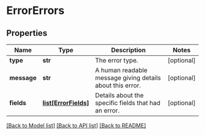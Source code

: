 # ErrorErrors

## Properties
Name | Type | Description | Notes
------------ | ------------- | ------------- | -------------
**type** | **str** | The error type. | [optional] 
**message** | **str** | A human readable message giving details about this error. | [optional] 
**fields** | [**list[ErrorFields]**](ErrorFields.md) | Details about the specific fields that had an error. | [optional] 

[[Back to Model list]](../README.md#documentation-for-models) [[Back to API list]](../README.md#documentation-for-api-endpoints) [[Back to README]](../README.md)


